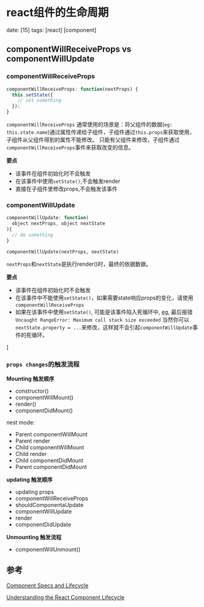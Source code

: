 # react组件的生命周期
date: [15]
tags: [react] [component]

## componentWillReceiveProps vs componentWillUpdate

### componentWillReceiveProps
```javascript
componentWillReceiveProps: function(nextProps) {
  this.setState({
    // set something
  });
}
```

`componentWillReceiveProps` 通常使用的场景是：将父组件的数据(`eg: this.state.name`)通过属性传递给子组件，子组件通过`this.props`来获取使用，子组件从父组件得到的属性不能修改。
只能有父组件来修改，子组件通过`componentWillReceiveProps`事件来获取改变的信息。

**要点**
- 该事件在组件初始化时不会触发
- 在该事件中使用`setState()`,不会触发render
- 直接在子组件里修改props,不会触发该事件
### componentWillUpdate
``` javascript
componentWillUpdate: function(
  object nextProps, object nextState
){
  // do something
}
```

`componentWillUpdate(nextProps, nextState)`

`nextProps`和`nextState`是执行render()时，最终的依据数据。

**要点**
- 该事件在组件初始化时不会触发
- 在该事件中不能使用`setState()`，如果需要state响应props的变化，请使用`componentWillReceiveProps`
- 如果在该事件中使用`setState()`, 可能是该事件陷入死循环中, [eg][4], 最后报错`Uncaught RangeError: Maximum call stack size exceeded`
当然你可以`nextState.property = ...`来修改，这样就不会引起`componentWillUpdate`事件的死循环。

]

### `props changes`的触发流程

**Mounting 触发顺序**
- constructor()
- componentWillMount()
- render()
- componentDidMount()

nest mode:
- Parent componentWillMount
- Parent render
- Child componentWillMount
- Child render
- Child componentDidMount
- Parent componentDidMount

**updating 触发顺序**
- updating props
- componentWillReceiveProps
- shouldComponentaUpdate
- componentWillUpdate
- render
- componentDidUpdate

**Unmounting 触发流程**
- componentWillUnmount()

## 参考
[Component Specs and Lifecycle][2]

[Understanding the React Component Lifecycle][1]


[1]:http://busypeoples.github.io/post/react-component-lifecycle/ "Understanding the React Component Lifecycle"
[2]:https://facebook.github.io/react/docs/component-specs.html "Component Specs and Lifecycle"
[3]:https://segmentfault.com/a/1190000003691119 "React Component Lifecycle"
[4]:http://stackoverflow.com/questions/28945089/how-do-i-update-the-state-using-reactjs-if-i-should-not-call-setstate-in-compo
